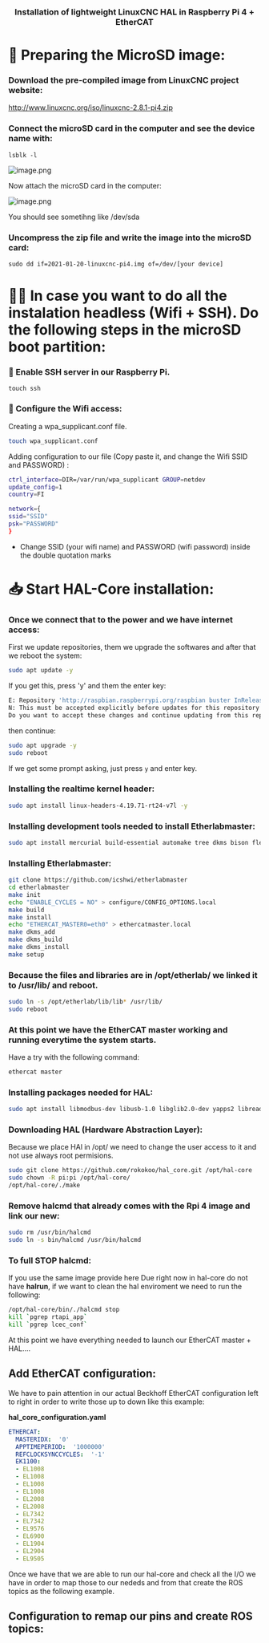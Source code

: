 <center><h3><b>Installation of lightweight LinuxCNC HAL in Raspberry Pi 4 + EtherCAT</b><h3/></center>

# 💾 Preparing the MicroSD image:  
  
### Download the pre-compiled image from LinuxCNC project website:
http://www.linuxcnc.org/iso/linuxcnc-2.8.1-pi4.zip

### Connect the microSD card in the computer and see the device name with:
```lsblk -l```

![image.png](images/index.png)

Now attach the microSD card in the computer:

![image.png](images/index2.png)

You should see sometihng like /dev/sda

### Uncompress the zip file and write the image into the microSD card:
```sudo dd if=2021-01-20-linuxcnc-pi4.img of=/dev/[your device]```


# 🙌🏿 In case you want to do all the instalation headless (Wifi + SSH). Do the following steps in the microSD boot partition:

### 📶 Enable SSH server in our Raspberry Pi.
```
touch ssh
```

### 📡 Configure the Wifi access:
Creating a wpa_supplicant.conf file.
```bash
touch wpa_supplicant.conf
```
Adding configuration to our file (Copy paste it, and change the Wifi SSID and PASSWORD) :
```bash
ctrl_interface=DIR=/var/run/wpa_supplicant GROUP=netdev
update_config=1
country=FI

network={
ssid="SSID"
psk="PASSWORD"
}
```
* Change SSID (your wifi name) and PASSWORD (wifi password) inside the double quotation marks 

  
# 📥 Start HAL-Core installation:  
  
### Once we connect that to the power and we have internet access:
First we update repositories, them we upgrade the softwares and after that we reboot the system:
```bash
sudo apt update -y
```

If you get this, press 'y' and them the enter key:
```bash
E: Repository 'http://raspbian.raspberrypi.org/raspbian buster InRelease' changed its 'Suite' value from 'stable' to 'oldstable'
N: This must be accepted explicitly before updates for this repository can be applied. See apt-secure(8) manpage for details.
Do you want to accept these changes and continue updating from this repository? [y/N] y
```
then continue:
```bash
sudo apt upgrade -y
sudo reboot
```
If we get some prompt asking, just press `y` and enter key.

### Installing the realtime kernel header:
```bash
sudo apt install linux-headers-4.19.71-rt24-v7l -y
```

### Installing development tools needed to install Etherlabmaster:
```bash
sudo apt install mercurial build-essential automake tree dkms bison flex -y
```

### Installing Etherlabmaster:
```bash
git clone https://github.com/icshwi/etherlabmaster
cd etherlabmaster
make init
echo "ENABLE_CYCLES = NO" > configure/CONFIG_OPTIONS.local
make build
make install
echo "ETHERCAT_MASTER0=eth0" > ethercatmaster.local
make dkms_add
make dkms_build
make dkms_install
make setup
```

### Because the files and libraries are in /opt/etherlab/ we linked it to /usr/lib/ and reboot.
```bash
sudo ln -s /opt/etherlab/lib/lib* /usr/lib/
sudo reboot
```

### At this point we have the EtherCAT master working and running everytime the system starts.
Have a try with the following command:
```bash
ethercat master
```

### Installing packages needed for HAL:
```bash
sudo apt install libmodbus-dev libusb-1.0 libglib2.0-dev yapps2 libreadline-gplv2-dev tcl8.6-dev tclx8.4 tk8.6-dev libboost-python-dev
```

### Downloading HAL (Hardware Abstraction Layer):
Because we place HAl in /opt/ we need to change the user access to it and not use always root permisions.
```bash
sudo git clone https://github.com/rokokoo/hal_core.git /opt/hal-core
sudo chown -R pi:pi /opt/hal-core/
/opt/hal-core/./make
```

### Remove halcmd that already comes with the Rpi 4 image and link our new:
```bash
sudo rm /usr/bin/halcmd
sudo ln -s bin/halcmd /usr/bin/halcmd
```

### To full STOP halcmd:
If you use the same image provide here
Due right now in hal-core do not have **halrun**, if we want to clean the hal enviroment we need to run the following:
```bash
/opt/hal-core/bin/./halcmd stop
kill `pgrep rtapi_app`
kill `pgrep lcec_conf`
```

At this point we have everything needed to launch our EtherCAT master + HAL....

## Add EtherCAT configuration:

We have to pain attention in our actual Beckhoff EtherCAT configuration left to right in order to write those up to down like this example:

<b>hal_core_configuration.yaml</b>

```yaml
ETHERCAT:
  MASTERIDX:  '0'
  APPTIMEPERIOD:  '1000000'
  REFCLOCKSYNCCYCLES:  '-1'
  EK1100:
  - EL1008
  - EL1008
  - EL1008
  - EL1008
  - EL2008
  - EL2008
  - EL7342
  - EL7342
  - EL9576
  - EL6900
  - EL1904
  - EL2904
  - EL9505
```

Once we have that we are able to run our hal-core and check all the I/O we have in order to map those to our nededs and from that create the ROS topics as the following example.

## Configuration to remap our pins and create ROS topics:

